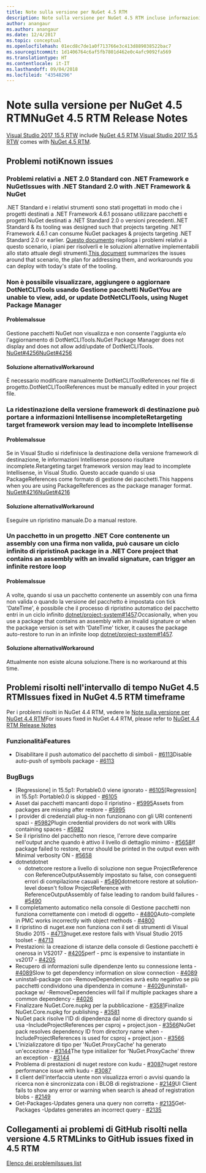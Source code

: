 ```yaml
---
title: Note sulla versione per NuGet 4.5 RTM
description: Note sulla versione per NuGet 4.5 RTM incluse informazioni su problemi noti, correzioni di bug e DCR.
author: anangaur
ms.author: anangaur
ms.date: 12/4/2017
ms.topic: conceptual
ms.openlocfilehash: 01ecd8c7de1a0f713766e3c413d889038522bac7
ms.sourcegitcommit: 1d1406764c6af5fb7801d462e0c4afc9092fa569
ms.translationtype: HT
ms.contentlocale: it-IT
ms.lasthandoff: 09/04/2018
ms.locfileid: "43548296"
---
```

# <a name="nuget-45-rtm-release-notes"></a><span data-ttu-id="4a6e8-103">Note sulla versione per NuGet 4.5 RTM</span><span class="sxs-lookup"><span data-stu-id="4a6e8-103">NuGet 4.5 RTM Release Notes</span></span>

<span data-ttu-id="4a6e8-104">[Visual Studio 2017 15.5 RTW](https://www.visualstudio.com/news/releasenotes/vs2017-relnotes) include [NuGet 4.5 RTM](https://dist.nuget.org/win-x86-commandline/v4.5.0/nuget.exe).</span><span class="sxs-lookup"><span data-stu-id="4a6e8-104">[Visual Studio 2017 15.5 RTW](https://www.visualstudio.com/news/releasenotes/vs2017-relnotes) comes with [NuGet 4.5 RTM](https://dist.nuget.org/win-x86-commandline/v4.5.0/nuget.exe).</span></span>

## <a name="known-issues"></a><span data-ttu-id="4a6e8-105">Problemi noti</span><span class="sxs-lookup"><span data-stu-id="4a6e8-105">Known issues</span></span>

### <a name="issues-with-net-standard-20-with-net-framework--nuget"></a><span data-ttu-id="4a6e8-106">Problemi relativi a .NET 2.0 Standard con .NET Framework e NuGet</span><span class="sxs-lookup"><span data-stu-id="4a6e8-106">Issues with .NET Standard 2.0 with .NET Framework & NuGet</span></span> 

<span data-ttu-id="4a6e8-107">.NET Standard e i relativi strumenti sono stati progettati in modo che i progetti destinati a .NET Framework 4.6.1 possano utilizzare pacchetti e progetti NuGet destinati a .NET Standard 2.0 o versioni precedenti.</span><span class="sxs-lookup"><span data-stu-id="4a6e8-107">.NET Standard & its tooling was designed such that projects targeting .NET Framework 4.6.1 can consume NuGet packages & projects targeting .NET Standard 2.0 or earlier.</span></span> <span data-ttu-id="4a6e8-108">[Questo documento](https://github.com/dotnet/standard/issues/481) riepiloga i problemi relativi a questo scenario, i piani per risolverli e le soluzioni alternative implementabili allo stato attuale degli strumenti.</span><span class="sxs-lookup"><span data-stu-id="4a6e8-108">[This document](https://github.com/dotnet/standard/issues/481) summarizes the issues around that scenario, the plan for addressing them, and workarounds you can deploy with today's state of the tooling.</span></span>

### <a name="you-are-unable-to-view-add-or-update-dotnetclitools-using-nuget-package-manager"></a><span data-ttu-id="4a6e8-109">Non è possibile visualizzare, aggiungere o aggiornare DotNetCLITools usando Gestione pacchetti NuGet</span><span class="sxs-lookup"><span data-stu-id="4a6e8-109">You are unable to view, add, or update DotNetCLITools, using Nuget Package Manager</span></span>

#### <a name="issue"></a><span data-ttu-id="4a6e8-110">Problema</span><span class="sxs-lookup"><span data-stu-id="4a6e8-110">Issue</span></span>

<span data-ttu-id="4a6e8-111">Gestione pacchetti NuGet non visualizza e non consente l'aggiunta e/o l'aggiornamento di DotNetCLITools.</span><span class="sxs-lookup"><span data-stu-id="4a6e8-111">NuGet Package Manager does not display and does not allow add/update of DotNetCLITools.</span></span> [<span data-ttu-id="4a6e8-112">NuGet#4256</span><span class="sxs-lookup"><span data-stu-id="4a6e8-112">NuGet#4256</span></span>](https://github.com/NuGet/Home/issues/4256)

#### <a name="workaround"></a><span data-ttu-id="4a6e8-113">Soluzione alternativa</span><span class="sxs-lookup"><span data-stu-id="4a6e8-113">Workaround</span></span>

<span data-ttu-id="4a6e8-114">È necessario modificare manualmente DotNetCLIToolReferences nel file di progetto.</span><span class="sxs-lookup"><span data-stu-id="4a6e8-114">DotNetCLIToolReferences must be manually edited in your project file.</span></span>

### <a name="retargeting-target-framework-version-may-lead-to-incomplete-intellisense"></a><span data-ttu-id="4a6e8-115">La ridestinazione della versione framework di destinazione può portare a informazioni Intellisense incomplete</span><span class="sxs-lookup"><span data-stu-id="4a6e8-115">Retargeting target framework version may lead to incomplete Intellisense</span></span>

#### <a name="issue"></a><span data-ttu-id="4a6e8-116">Problema</span><span class="sxs-lookup"><span data-stu-id="4a6e8-116">Issue</span></span>

<span data-ttu-id="4a6e8-117">Se in Visual Studio si ridefinisce la destinazione della versione framework di destinazione, le informazioni Intellisense possono risultare incomplete.</span><span class="sxs-lookup"><span data-stu-id="4a6e8-117">Retargeting target framework version may lead to incomplete Intellisense, in Visual Studio.</span></span> <span data-ttu-id="4a6e8-118">Questo accade quando si usa PackageReferences come formato di gestione dei pacchetti.</span><span class="sxs-lookup"><span data-stu-id="4a6e8-118">This happens when you are using PackageReferences as the package manager format.</span></span> [<span data-ttu-id="4a6e8-119">NuGet#4216</span><span class="sxs-lookup"><span data-stu-id="4a6e8-119">NuGet#4216</span></span>](https://github.com/NuGet/Home/issues/4216)

#### <a name="workaround"></a><span data-ttu-id="4a6e8-120">Soluzione alternativa</span><span class="sxs-lookup"><span data-stu-id="4a6e8-120">Workaround</span></span>

<span data-ttu-id="4a6e8-121">Eseguire un ripristino manuale.</span><span class="sxs-lookup"><span data-stu-id="4a6e8-121">Do a manual restore.</span></span>

### <a name="a-package-in-a-net-core-project-that-contains-an-assembly-with-an-invalid-signature-can-trigger-an-infinite-restore-loop"></a><span data-ttu-id="4a6e8-122">Un pacchetto in un progetto .NET Core contenente un assembly con una firma non valida, può causare un ciclo infinito di ripristino</span><span class="sxs-lookup"><span data-stu-id="4a6e8-122">A package in a .NET Core project that contains an assembly with an invalid signature, can trigger an infinite restore loop</span></span>

#### <a name="issue"></a><span data-ttu-id="4a6e8-123">Problema</span><span class="sxs-lookup"><span data-stu-id="4a6e8-123">Issue</span></span>

<span data-ttu-id="4a6e8-124">A volte, quando si usa un pacchetto contenente un assembly con una firma non valida o quando la versione del pacchetto è impostata con tick 'DateTime', è possibile che il processo di ripristino automatico del pacchetto entri in un ciclo infinito [dotnet/project-system#1457](https://github.com/dotnet/project-system/issues/1457).</span><span class="sxs-lookup"><span data-stu-id="4a6e8-124">Occasionally, when you use a package that contains an assembly with an invalid signature or when the package version is set with 'DateTime' ticker, it causes the package auto-restore to run in an infinite loop [dotnet/project-system#1457](https://github.com/dotnet/project-system/issues/1457).</span></span>

#### <a name="workaround"></a><span data-ttu-id="4a6e8-125">Soluzione alternativa</span><span class="sxs-lookup"><span data-stu-id="4a6e8-125">Workaround</span></span>

<span data-ttu-id="4a6e8-126">Attualmente non esiste alcuna soluzione.</span><span class="sxs-lookup"><span data-stu-id="4a6e8-126">There is no workaround at this time.</span></span>

## <a name="issues-fixed-in-nuget-45-rtm-timeframe"></a><span data-ttu-id="4a6e8-127">Problemi risolti nell'intervallo di tempo NuGet 4.5 RTM</span><span class="sxs-lookup"><span data-stu-id="4a6e8-127">Issues fixed in NuGet 4.5 RTM timeframe</span></span>

<span data-ttu-id="4a6e8-128">Per i problemi risolti in NuGet 4.4 RTM, vedere le [Note sulla versione per NuGet 4.4 RTM](../release-notes/nuget-4.4-RTM.md)</span><span class="sxs-lookup"><span data-stu-id="4a6e8-128">For issues fixed in NuGet 4.4 RTM, please refer to [NuGet 4.4 RTM Release Notes](../release-notes/nuget-4.4-RTM.md)</span></span> 

### <a name="features"></a><span data-ttu-id="4a6e8-129">Funzionalità</span><span class="sxs-lookup"><span data-stu-id="4a6e8-129">Features</span></span>

- <span data-ttu-id="4a6e8-130">Disabilitare il push automatico del pacchetto di simboli - [#6113](https://github.com/NuGet/Home/issues/6113)</span><span class="sxs-lookup"><span data-stu-id="4a6e8-130">Disable auto-push of symbols package - [#6113](https://github.com/NuGet/Home/issues/6113)</span></span>

### <a name="bugs"></a><span data-ttu-id="4a6e8-131">Bug</span><span class="sxs-lookup"><span data-stu-id="4a6e8-131">Bugs</span></span>

- <span data-ttu-id="4a6e8-132">[Regressione] in 15.5p1: Portable0.0 viene ignorato - [#6105](https://github.com/NuGet/Home/issues/6105)</span><span class="sxs-lookup"><span data-stu-id="4a6e8-132">[Regression] in 15.5p1: Portable0.0 is skipped - [#6105](https://github.com/NuGet/Home/issues/6105)</span></span>
- <span data-ttu-id="4a6e8-133">Asset dai pacchetti mancanti dopo il ripristino - [#5995](https://github.com/NuGet/Home/issues/5995)</span><span class="sxs-lookup"><span data-stu-id="4a6e8-133">Assets from packages are missing after restore - [#5995](https://github.com/NuGet/Home/issues/5995)</span></span>
- <span data-ttu-id="4a6e8-134">I provider di credenziali plug-in non funzionano con gli URI contenenti spazi - [#5982](https://github.com/NuGet/Home/issues/5982)</span><span class="sxs-lookup"><span data-stu-id="4a6e8-134">Plugin credential providers do not work with URIs containing spaces - [#5982](https://github.com/NuGet/Home/issues/5982)</span></span>
- <span data-ttu-id="4a6e8-135">Se il ripristino del pacchetto non riesce, l'errore deve comparire nell'output anche quando è attivo il livello di dettaglio minimo - [#5658](https://github.com/NuGet/Home/issues/5658)</span><span class="sxs-lookup"><span data-stu-id="4a6e8-135">If package failed to restore, error should be printed in the output even with Minimal verbosity ON - [#5658](https://github.com/NuGet/Home/issues/5658)</span></span>
- <span data-ttu-id="4a6e8-136">dotnet</span><span class="sxs-lookup"><span data-stu-id="4a6e8-136">dotnet</span></span>
  - <span data-ttu-id="4a6e8-137">dotnetcore restore a livello di soluzione non segue ProjectReference con ReferenceOutputAssembly impostato su false, con conseguenti errori di compilazione casuali - [#5490](https://github.com/NuGet/Home/issues/5490)</span><span class="sxs-lookup"><span data-stu-id="4a6e8-137">dotnetcore restore at solution-level doesn't follow ProjectReference with ReferenceOutputAssembly of false leading to random build failures - [#5490](https://github.com/NuGet/Home/issues/5490)</span></span>
- <span data-ttu-id="4a6e8-138">Il completamento automatico nella console di Gestione pacchetti non funziona correttamente con i metodi di oggetto - [#4800](https://github.com/NuGet/Home/issues/4800)</span><span class="sxs-lookup"><span data-stu-id="4a6e8-138">Auto-complete in PMC works incorrectly with object methods - [#4800](https://github.com/NuGet/Home/issues/4800)</span></span>
- <span data-ttu-id="4a6e8-139">Il ripristino di nuget.exe non funziona con il set di strumenti di Visual Studio 2015 - [#4713](https://github.com/NuGet/Home/issues/4713)</span><span class="sxs-lookup"><span data-stu-id="4a6e8-139">nuget.exe restore fails with Visual Studio 2015 toolset - [#4713](https://github.com/NuGet/Home/issues/4713)</span></span>
- <span data-ttu-id="4a6e8-140">Prestazioni: la creazione di istanze della console di Gestione pacchetti è onerosa in VS2017 - [#4205](https://github.com/NuGet/Home/issues/4205)</span><span class="sxs-lookup"><span data-stu-id="4a6e8-140">perf - pmc is expensive to instantiate in vs2017 - [#4205](https://github.com/NuGet/Home/issues/4205)</span></span>
- <span data-ttu-id="4a6e8-141">Recupero di informazioni sulle dipendenze lento su connessione lenta - [#4089](https://github.com/NuGet/Home/issues/4089)</span><span class="sxs-lookup"><span data-stu-id="4a6e8-141">Slow to get dependency information on slow connection - [#4089](https://github.com/NuGet/Home/issues/4089)</span></span>
- <span data-ttu-id="4a6e8-142">uninstall-package con -RemoveDependencies avrà esito negativo se più pacchetti condividono una dipendenza in comune - [#4026](https://github.com/NuGet/Home/issues/4026)</span><span class="sxs-lookup"><span data-stu-id="4a6e8-142">uninstall-package w/ -RemoveDependencies will fail if multiple packages share a common dependency - [#4026](https://github.com/NuGet/Home/issues/4026)</span></span>
- <span data-ttu-id="4a6e8-143">Finalizzare NuGet.Core.nupkg per la pubblicazione - [#3581](https://github.com/NuGet/Home/issues/3581)</span><span class="sxs-lookup"><span data-stu-id="4a6e8-143">Finalize NuGet.Core.nupkg for publishing - [#3581](https://github.com/NuGet/Home/issues/3581)</span></span>
- <span data-ttu-id="4a6e8-144">NuGet pack risolve l'ID di dipendenza dal nome di directory quando si usa -IncludeProjectReferences per csproj + project.json - [#3566](https://github.com/NuGet/Home/issues/3566)</span><span class="sxs-lookup"><span data-stu-id="4a6e8-144">NuGet pack resolves dependency ID from directory name when -IncludeProjectReferences is used for csproj + project.json - [#3566](https://github.com/NuGet/Home/issues/3566)</span></span>
- <span data-ttu-id="4a6e8-145">L'inizializzatore di tipo per 'NuGet.ProxyCache' ha generato un'eccezione - [#3144](https://github.com/NuGet/Home/issues/3144)</span><span class="sxs-lookup"><span data-stu-id="4a6e8-145">The type initializer for 'NuGet.ProxyCache' threw an exception - [#3144](https://github.com/NuGet/Home/issues/3144)</span></span>
- <span data-ttu-id="4a6e8-146">Problema di prestazioni di nuget restore con kudu - [#3087](https://github.com/NuGet/Home/issues/3087)</span><span class="sxs-lookup"><span data-stu-id="4a6e8-146">nuget restore performance issue with kudu - [#3087](https://github.com/NuGet/Home/issues/3087)</span></span>
- <span data-ttu-id="4a6e8-147">Il client dell'interfaccia utente non visualizza errori o avvisi quando la ricerca non è sincronizzata con i BLOB di registrazione - [#2149](https://github.com/NuGet/Home/issues/2149)</span><span class="sxs-lookup"><span data-stu-id="4a6e8-147">UI Client fails to show any error or warning when search is ahead of registration blobs - [#2149](https://github.com/NuGet/Home/issues/2149)</span></span>
- <span data-ttu-id="4a6e8-148">Get-Packages-Updates genera una query non corretta - [#2135](https://github.com/NuGet/Home/issues/2135)</span><span class="sxs-lookup"><span data-stu-id="4a6e8-148">Get-Packages -Updates generates an incorrect query - [#2135](https://github.com/NuGet/Home/issues/2135)</span></span>

## <a name="links-to-github-issues-fixed-in-45-rtm"></a><span data-ttu-id="4a6e8-149">Collegamenti ai problemi di GitHub risolti nella versione 4.5 RTM</span><span class="sxs-lookup"><span data-stu-id="4a6e8-149">Links to GitHub issues fixed in 4.5 RTM</span></span>

[<span data-ttu-id="4a6e8-150">Elenco dei problemi</span><span class="sxs-lookup"><span data-stu-id="4a6e8-150">Issues list</span></span>](https://github.com/NuGet/Home/issues?q=is%3Aissue+milestone%3A4.5+is%3Aclosed)
